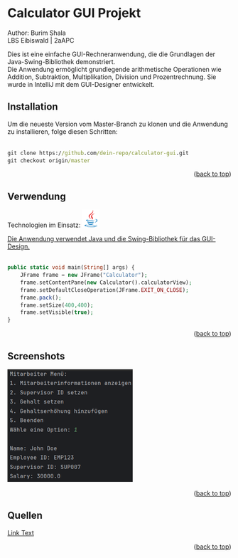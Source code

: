 <a name="readme-top"></a>
# Calculator GUI Projekt
Author: Burim Shala <br>
LBS Eibiswald | 2aAPC

Dies ist eine einfache GUI-Rechneranwendung, die die Grundlagen der Java-Swing-Bibliothek demonstriert. <br>
Die Anwendung ermöglicht grundlegende arithmetische Operationen wie Addition, Subtraktion, Multiplikation, Division und Prozentrechnung. Sie wurde in IntelliJ mit dem GUI-Designer entwickelt.

## Installation
Um die neueste Version vom Master-Branch zu klonen und die Anwendung zu installieren, folge diesen Schritten:
```cmd

git clone https://github.com/dein-repo/calculator-gui.git
git checkout origin/master

```
<p align="right">(<a href="#readme-top">back to top</a>)</p>

## Verwendung
Technologien im Einsatz:
<a href="https://www.java.com" target="_blank" rel="noreferrer"> <img src="https://raw.githubusercontent.com/devicons/devicon/master/icons/java/java-original.svg" alt="java" width="40" height="40"/>
<p>Die Anwendung verwendet Java und die Swing-Bibliothek für das GUI-Design.</p>

```php

public static void main(String[] args) {
    JFrame frame = new JFrame("Calculator");
    frame.setContentPane(new Calculator().calculatorView);
    frame.setDefaultCloseOperation(JFrame.EXIT_ON_CLOSE);
    frame.pack();
    frame.setSize(400,400);
    frame.setVisible(true);
}


```
<p align="right">(<a href="#readme-top">back to top</a>)</p>

## Screenshots

[![Screen Shot][product-screenshot]](Screenshot.png)

<p align="right">(<a href="#readme-top">back to top</a>)</p>

## Quellen

[Link Text](https://examples.javacodegeeks.com/java-development/desktop-java/ide/intellij-gui-designer-example/ "GUI-Anleitung")
<p align="right">(<a href="#readme-top">back to top</a>)</p>

<!-- MARKDOWN LINKS & IMAGES -->
<!-- https://www.markdownguide.org/basic-syntax/#reference-style-links -->
[java.com]: https://img.shields.io/badge/Java-ED8B00?style=for-the-badge&logo=openjdk&logoColor=white
[java-url]: https://www.java.com/de/
[product-screenshot]: Screenshot.png
